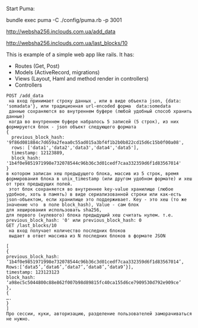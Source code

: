 Start Puma:

bundle exec puma -C ./config/puma.rb -p 3001

http://websha256.inclouds.com.ua/add_data

http://websha256.inclouds.com.ua/last_blocks/10

This is example of a simple web app like rails.
It has:
  - Routes (Get, Post)
  - Models (ActiveRecord, migrations)
  - Views (Layout, Haml and method render in controllers)
  - Controllers

```
POST /add_data
 на вход принимает строку данных , или в виде объекта json, {data: 'somadata'}, или традиционная url-encoded форма  data:somedata
 данные сохраняются во внутреннем буфере (любой удобный способ хранить данные)
 когда во внутреннем буфере набралось 5 записей (5 строк), из них формируется блок - json объект следующего формата
{
  previous_block_hash: '9f86d081884c7d659a2feaa0c55ad015a3bf4f1b2b0b822cd15d6c15b0f00a08',
  rows: ['data1','data2','data3','data4','data5'],
  timestamp: 12123889,
  block_hash: '1b4f0e9851971998e732078544c96b36c3d01cedf7caa332359d6f1d83567014'
}
в котором записан хеш предыдущего блока, массив из 5 строк, время формирования блока в unix_timestamp (или другом удобном формате) и хеш от трех предыдущих полей.
 этот блок сохраняется во внутреннее key-value хранилище (любое удобное, хоть в память) в виде сериализованной строки или как-есть json-объектом, если хранилище это поддерживает. Key - это хеш (то же значение что  в поле block_hash), Value - сам блок
для хеширования использовать sha256, 
для первого (нулевого) блока предыдущий хеш считать нулем. т.е. previous_block_hash: '0' или previous_block_hash: 0
GET /last_blocks/10
 на вход получает количество последних блоков
 выдает в ответ массива из N последних блоков в формате JSON

[
{
previous_block_hash: ‘1b4f0e9851971998e732078544c96b36c3d01cedf7caa332359d6f1d83567014’,
Rows:[‘data5’,’data6’,’data7’,’data8’,’data9’}],
timestamp: 123123123
block_hash: ‘a98ec5c5044800c88e862f007b98d89815fc40ca155d6ce7909530d792e909ce’
},
{
….
}
]
Про сессии, куки, авторизацию, разделение пользователей заморачиваться не нужно.
```